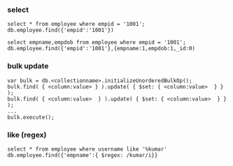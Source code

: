 ### select

  ```
  select * from employee where empid = '1001';
  db.employee.find({'empid':'1001'})
  ```
  
  ```
  select empname,empdob from employee where empid = '1001';
  db.employee.find({'empid':'1001'},{empname:1,empdob:1,_id:0)
  ```

### bulk update


  ```
  var bulk = db.<collectionname>.initializeUnorderedBulkOp();
  bulk.find( { <column:value> } ).update( { $set: { <column:value>  } } );
  bulk.find( { <column:value>  } ).update( { $set: { <column:value>  } } );
  ...
  bulk.execute();
  ```
  
  
### like (regex)

  ```
  select * from employee where username like '%kumar'
  db.employee.find({'empname':{ $regex: /kumar/i}}
  ```
